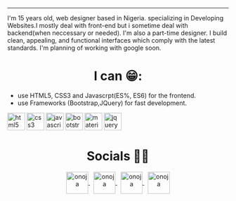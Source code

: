 <!-- <h1 align="center"> Hi there 👋🏾 </h1> -->
<hr>

I'm 15 years old, web designer based in Nigeria. specializing in Developing Websites.I mostly deal with front-end but i sometime deal with backend(when neccessary or needed). I'm also a part-time designer. I build clean, appealing, and functional interfaces which comply with the latest standards. I'm planning of working with google soon.

<h1 align="center">I can 😁:</h1>


- use HTML5, CSS3 and Javascrpt(ES%, ES6) for the frontend.
- use Frameworks (Bootstrap,JQuery) for fast development.
<p>
    <img src="https://devicons.github.io/devicon/devicon.git/icons/html5/html5-original-wordmark.svg" alt="html5" height="40"/> 
    <img src="https://devicons.github.io/devicon/devicon.git/icons/css3/css3-original-wordmark.svg" alt="css3" height="40"/> 
    <img src="https://devicons.github.io/devicon/devicon.git/icons/javascript/javascript-original.svg" alt="javascript" height="40"/> 
    <img src="https://devicons.github.io/devicon/devicon.git/icons/bootstrap/bootstrap-plain.svg" alt="bootstrap" height="40"/> 
    <img src="https://raw.githubusercontent.com/prplx/svg-logos/5585531d45d294869c4eaab4d7cf2e9c167710a9/svg/materialize.svg" alt="materialize" height="40"/> 
    <img src="https://devicon.dev/devicon.git/icons/jquery/jquery-original-wordmark.svg" alt="jquery" height="40"/> 
</p>

<h1 align="center">Socials 🤝🏾</h1>

<p align="center">
    <a href="https://twitter.com/okpe_onoja" target="_blank">
        <img align="center" src="https://devicon.dev/devicon.git/icons/twitter/twitter-original.svg" alt="onoja" height="50" />
    </a>
    &nbsp;
    <a href="https://linkedin.com/in/onoja123" target="_blank"
        ><img align="center" src="https://www.vectorlogo.zone/logos/linkedin/linkedin-icon.svg" alt="onoja" height="50" />
    </a>
    &nbsp;
    <a href="https://fb.com/okpe onoja" target="_blank">
        <img align="center" src="https://www.vectorlogo.zone/logos/facebook/facebook-official.svg" alt="onoja" height="50" />
    </a>
    &nbsp;
    <a href="https://instagram.com/iam_the_code" target="_blank">
        <img align="center" src="https://www.vectorlogo.zone/logos/instagram/instagram-icon.svg" alt="onoja" height="50" />
    </a>
  
</p>
